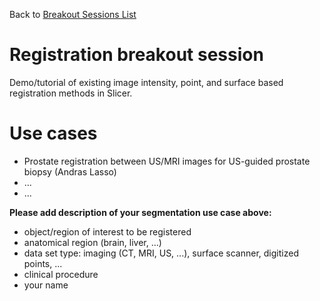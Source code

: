 Back to [Breakout Sessions List](../README.md#BreakoutSessions)

# Registration breakout session

Demo/tutorial of existing image intensity, point, and surface based registration methods in Slicer.

# Use cases

* Prostate registration between US/MRI images for US-guided prostate biopsy (Andras Lasso)
* ...
* ...

**Please add description of your segmentation use case above:**
- object/region of interest to be registered
- anatomical region (brain, liver, ...)
- data set type: imaging (CT, MRI, US, ...), surface scanner, digitized points, ...
- clinical procedure
- your name

